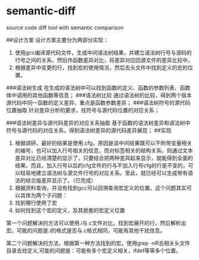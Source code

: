 # semantic-diff
source code diff tool with semantic comparison

##设计方案
设计方案主要分为两部分实现：
 1. 使用gcc编译源代码文件，生成中间语法树结果，并建立语法树行号与源码的行号之间的关系，然后作函数差异对比，将差异对应回源文件的差异比较中。
 2. 根据差异中变更的行，找到宏的使用情况，然后去头文件中找到定义的宏的位置。

###语法树生成
在生成的语法树中可以找到函数的定义、函数的参数列表、函数体中调用的其他函数等信息；
###语法树比较
通过语法树的比较，得到两个版本源代码中同一函数的定义差异，重点是函数参数差异；
###语法树符号的源代码位置抽取
针对差异分析的要求，找符号与源代码位置的对应关系；

###语法树差异与源代码差异的对应关系抽取
基于函数的语法树差异和语法树中符号与源代码的对应关系，得到语法树差异的源代码差异展现；
##实现
 1. 根据调研，最好的结果是使用.cfg，原因是该中间结果既可以不附带变量相关的编号，也可以加入行号相关的信息，而对标签相关的结构关系，则通过文本差异对比已经清楚的显示了，只要结合把两种差异起来显示，就能得到全面的结果。而且，加入行号以后的cfg文件的行与不加入行号cfg的行是不变的，可以轻易地建立语法树与源文件行号的对应关系。至此，就已经可以生成带有语法的结合版差异显示了。（已完成）
 2. 根据资料查询，并没有找到gcc可以回溯查询宏定义的位置。这个问题其实可以具体为两个子问题：
  1. 找到哪行使用了宏
  2. 如何找到这个宏的定义，及其嵌套的宏定义位置

 第一个问题解决的方法可以使用.i与.c文件对比，找到宏展开的行，然后解析出宏。可能的问题是.i的格式是否与.c格式相同，可能有其他干扰信息。
 
 第二个问题解决的方法，根据第一种方法找到的宏，使用grep -nR去相关头文件目录去找定义,可能的问题是：可能有多个宏定义相关，ifdef等等多个位置。
